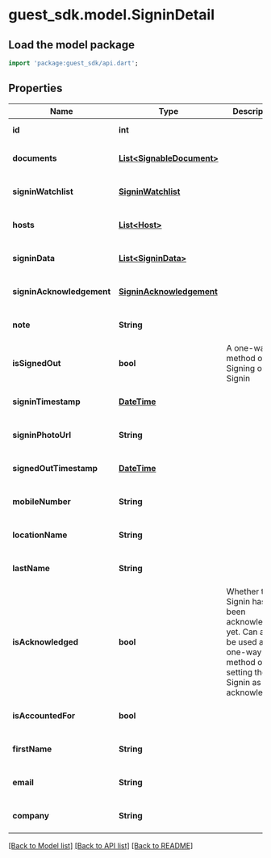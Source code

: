 # guest_sdk.model.SigninDetail

## Load the model package
```dart
import 'package:guest_sdk/api.dart';
```

## Properties
Name | Type | Description | Notes
------------ | ------------- | ------------- | -------------
**id** | **int** |  | [default to null]
**documents** | [**List&lt;SignableDocument&gt;**](SignableDocument.md) |  | [optional] [default to []]
**signinWatchlist** | [**SigninWatchlist**](SigninWatchlist.md) |  | [optional] [default to null]
**hosts** | [**List&lt;Host&gt;**](Host.md) |  | [optional] [default to []]
**signinData** | [**List&lt;SigninData&gt;**](SigninData.md) |  | [optional] [default to []]
**signinAcknowledgement** | [**SigninAcknowledgement**](SigninAcknowledgement.md) |  | [optional] [default to null]
**note** | **String** |  | [optional] [default to null]
**isSignedOut** | **bool** | A one-way method of Signing out a Signin | [optional] [default to null]
**signinTimestamp** | [**DateTime**](DateTime.md) |  | [optional] [default to null]
**signinPhotoUrl** | **String** |  | [optional] [default to null]
**signedOutTimestamp** | [**DateTime**](DateTime.md) |  | [optional] [default to null]
**mobileNumber** | **String** |  | [optional] [default to null]
**locationName** | **String** |  | [optional] [default to null]
**lastName** | **String** |  | [optional] [default to null]
**isAcknowledged** | **bool** | Whether this Signin has been acknowledged yet. Can also be used as a one-way method of setting the Signin as acknowledged. | [optional] [default to null]
**isAccountedFor** | **bool** |  | [optional] [default to null]
**firstName** | **String** |  | [optional] [default to null]
**email** | **String** |  | [optional] [default to null]
**company** | **String** |  | [optional] [default to null]

[[Back to Model list]](../README.md#documentation-for-models) [[Back to API list]](../README.md#documentation-for-api-endpoints) [[Back to README]](../README.md)


